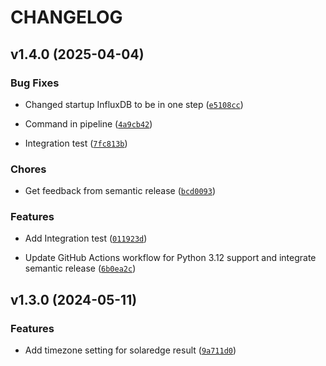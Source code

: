 # CHANGELOG


## v1.4.0 (2025-04-04)

### Bug Fixes

- Changed startup InfluxDB to be in one step
  ([`e5108cc`](https://github.com/yfredrix/solaredge-influxdb/commit/e5108cc4959ef5c85558d5ee1a0b44a5872de33f))

- Command in pipeline
  ([`4a9cb42`](https://github.com/yfredrix/solaredge-influxdb/commit/4a9cb42275d167835098201f2c956938d61c1bb3))

- Integration test
  ([`7fc813b`](https://github.com/yfredrix/solaredge-influxdb/commit/7fc813b4d423d3ad9b52d48b9b3ea739bf58c1da))

### Chores

- Get feedback from semantic release
  ([`bcd0093`](https://github.com/yfredrix/solaredge-influxdb/commit/bcd009304a7ae613a8f36887c960cbf8bc8b59a2))

### Features

- Add Integration test
  ([`011923d`](https://github.com/yfredrix/solaredge-influxdb/commit/011923d27ee0001672c535f3917f67732d8f22ae))

- Update GitHub Actions workflow for Python 3.12 support and integrate semantic release
  ([`6b0ea2c`](https://github.com/yfredrix/solaredge-influxdb/commit/6b0ea2c200be36d8b401e2d3a19c919ae496d85d))


## v1.3.0 (2024-05-11)

### Features

- Add timezone setting for solaredge result
  ([`9a711d0`](https://github.com/yfredrix/solaredge-influxdb/commit/9a711d0889218866adfb77999e3ffac047a7994f))
